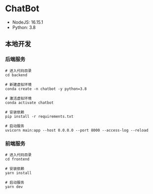 # ChatBot

- NodeJS: 16.15.1
- Python: 3.8

## 本地开发

### 后端服务

```shell
# 进入代码目录
cd backend

# 新建虚拟环境
conda create -n chatbot -y python=3.8

# 激活虚拟环境
conda activate chatbot

# 安装依赖
pip install -r requirements.txt

# 启动服务
uvicorn main:app --host 0.0.0.0 --port 8000 --access-log --reload
```

### 前端服务

```shell
# 进入代码目录
cd frontend

# 安装依赖
yarn install

# 启动服务
yarn dev
```
